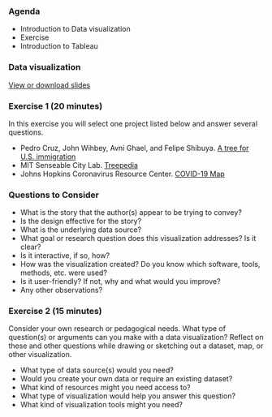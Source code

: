 ### Agenda 

* Introduction to Data visualization
* Exercise 
* Introduction to Tableau



### Data visualization
[View or download slides](https://docs.google.com/presentation/d/17RjgS7If7B8UFL_sm6MCXlZDubxUFJ-8f7420RARiY8/edit#slide=id.p1)


### Exercise 1 (20 minutes)
In this exercise you will select one project listed below and answer several questions.
- Pedro Cruz, John Wihbey, Avni Ghael, and Felipe Shibuya. [A tree for U.S. immigration](https://web.northeastern.edu/naturalizing-immigration-dataviz/)
- MIT Senseable City Lab. [Treepedia](http://senseable.mit.edu/treepedia/cities/boston) 
- Johns Hopkins Coronavirus Resource Center. [COVID-19 Map](https://coronavirus.jhu.edu/map.html)


### Questions to Consider

- What is the story that the author(s) appear to be trying to convey? 
- Is the design effective for the story?
- What is the underlying data source?
- What goal or research question does this visualization addresses? Is it clear?
- Is it interactive, if so, how?
- How was the visualization created? Do you know which software, tools, methods, etc. were used?
- Is it user-friendly? If not, why and what would you improve?
- Any other observations?



### Exercise 2 (15 minutes)

Consider your own research or pedagogical needs. What type of question(s) or arguments can you make with a data visualization? Reflect on these and other questions while drawing or sketching out a dataset, map, or other visualization.


- What type of data source(s) would you need?
- Would you create your own data or require an existing dataset?
- What kind of resources might you need access to?
- What type of visualization would help you answer this question?
- What kind of visualization tools might you need?



